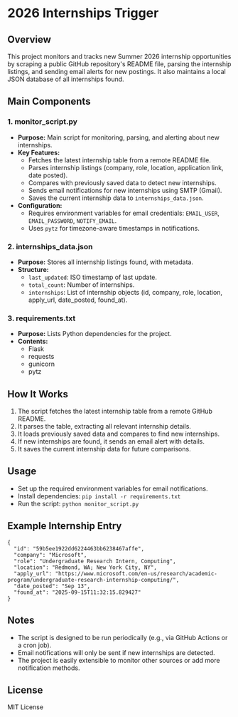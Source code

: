 # 2026 Internships Trigger

## Overview
This project monitors and tracks new Summer 2026 internship opportunities by scraping a public GitHub repository's README file, parsing the internship listings, and sending email alerts for new postings. It also maintains a local JSON database of all internships found.

## Main Components

### 1. monitor_script.py
- **Purpose:** Main script for monitoring, parsing, and alerting about new internships.
- **Key Features:**
  - Fetches the latest internship table from a remote README file.
  - Parses internship listings (company, role, location, application link, date posted).
  - Compares with previously saved data to detect new internships.
  - Sends email notifications for new internships using SMTP (Gmail).
  - Saves the current internship data to `internships_data.json`.
- **Configuration:**
  - Requires environment variables for email credentials: `EMAIL_USER`, `EMAIL_PASSWORD`, `NOTIFY_EMAIL`.
  - Uses `pytz` for timezone-aware timestamps in notifications.

### 2. internships_data.json
- **Purpose:** Stores all internship listings found, with metadata.
- **Structure:**
  - `last_updated`: ISO timestamp of last update.
  - `total_count`: Number of internships.
  - `internships`: List of internship objects (id, company, role, location, apply_url, date_posted, found_at).

### 3. requirements.txt
- **Purpose:** Lists Python dependencies for the project.
- **Contents:**
  - Flask
  - requests
  - gunicorn
  - pytz

## How It Works
1. The script fetches the latest internship table from a remote GitHub README.
2. It parses the table, extracting all relevant internship details.
3. It loads previously saved data and compares to find new internships.
4. If new internships are found, it sends an email alert with details.
5. It saves the current internship data for future comparisons.

## Usage
- Set up the required environment variables for email notifications.
- Install dependencies: `pip install -r requirements.txt`
- Run the script: `python monitor_script.py`

## Example Internship Entry
```
{
  "id": "59b5ee1922dd6224463bb6238467affe",
  "company": "Microsoft",
  "role": "Undergraduate Research Intern, Computing",
  "location": "Redmond, WA; New York City, NY",
  "apply_url": "https://www.microsoft.com/en-us/research/academic-program/undergraduate-research-internship-computing/",
  "date_posted": "Sep 13",
  "found_at": "2025-09-15T11:32:15.829427"
}
```

## Notes
- The script is designed to be run periodically (e.g., via GitHub Actions or a cron job).
- Email notifications will only be sent if new internships are detected.
- The project is easily extensible to monitor other sources or add more notification methods.

## License
MIT License
